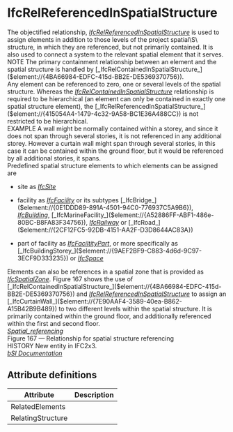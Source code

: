 IfcRelReferencedInSpatialStructure
==================================
The objectified relationship,
[_IfcRelReferencedInSpatialStructure_]($element://{415054A4-1479-4c32-9A58-BC1E36A488CC})
is used to assign elements in addition to those levels of the project
spatial\S\ structure, in which they are referenced, but not primarily
contained. It is also used to connect a system to the relevant spatial element
that it serves.  
NOTE The primary containment relationship between an element and the spatial
structure is handled by
[_IfcRelContainedInSpatialStructure_]($element://{4BA66984-EDFC-415d-BB2E-DE5369370756}).  
Any element can be referenced to zero, one or several levels of the spatial
structure. Whereas the
[_IfcRelContainedInSpatialStructure_]($element://{4BA66984-EDFC-415d-BB2E-DE5369370756})
relationship is required to be hierarchical (an element can only be contained
in exactly one spatial structure element), the
[_IfcRelReferencedInSpatialStructure_]($element://{415054A4-1479-4c32-9A58-BC1E36A488CC})
is not restricted to be hierarchical.  
EXAMPLE A wall might be normally contained within a storey, and since it does
not span through several stories, it is not referenced in any additional
storey. However a curtain wall might span through several stories, in this
case it can be contained within the ground floor, but it would be referenced
by all additional stories, it spans.  
Predefined spatial structure elements to which elements can be assigned are  

  

  * site as [_IfcSite_]($element://{2E1AEFD9-0C13-4c37-ADD3-F1FF076F7A3C})
  

  * facility as [_IfcFacility_]($element://{BF7D2E47-9C5D-4d0e-873E-34760E593EAC}) or its subtypes [_IfcBridge_]($element://{0E1DDD89-891A-4501-94C0-776937C5A9B6}), [_IfcBuilding_]($element://{6A41B6BC-5685-455c-84F7-0CBCEAF26389}), [_IfcMarineFacility_]($element://{A52886FF-ABF1-486e-80BC-B8FA83F34756}), [_IfcRailway_]($element://{CA669BBF-23DC-4d50-B4A3-F34551C17181}) or [_IfcRoad_]($element://{2CF12FC5-92DB-4151-AA2F-D3D8644AC83A})
  

  * part of facility as [_IfcFaciltityPart_]($element://{61C7E8E9-D8A6-4955-ACCB-2865F2D81503}), or more specifically as [_IfcBuildingStorey_]($element://{9AEF2BF9-C883-4d6d-9C97-3ECF9D333235}) or [_IfcSpace_]($element://{51F70274-0484-4e6b-899A-1D0445F25124})
  

  
Elements can also be references in a spatial zone that is provided as
[_IfcSpatialZone_]($element://{C6BFC05D-09D4-4bed-92A9-1823739DE0C8}).  
Figure 167 shows the use of
[_IfcRelContainedInSpatialStructure_]($element://{4BA66984-EDFC-415d-BB2E-DE5369370756})
and
[_IfcRelReferencedInSpatialStructure_]($element://{415054A4-1479-4c32-9A58-BC1E36A488CC})
to assign an
[_IfcCurtainWall_]($element://{7E90AAF4-3589-40ea-B862-A15B42B9B489}) to two
different levels within the spatial structure. It is primarily contained
within the ground floor, and additionally referenced within the first and
second floor.  
[
_Spatial_referencing_]($imageman://id=732726067;mdg=Global;name=Spatial_referencing;type=Bitmap;)  
Figure 167 — Relationship for spatial structure referencing  
HISTORY New entity in IFC2x3.  
[ _bSI
Documentation_](https://standards.buildingsmart.org/IFC/DEV/IFC4_2/FINAL/HTML/schema/ifcproductextension/lexical/ifcrelreferencedinspatialstructure.htm)


Attribute definitions
---------------------
| Attribute         | Description   |
|-------------------|---------------|
| RelatedElements   |               |
| RelatingStructure |               |

